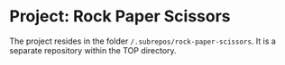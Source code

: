 # Project: Rock Paper Scissors

The project resides in the folder `/.subrepos/rock-paper-scissors`. It is a separate repository within the TOP directory.
